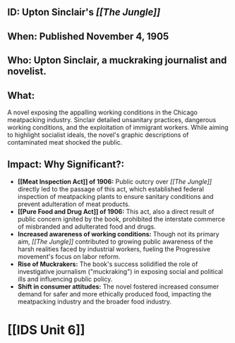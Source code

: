 ## ID: Upton Sinclair's *[[The Jungle]]*

## When: Published November 4, 1905

## Who: Upton Sinclair, a muckraking journalist and novelist.

## What: 
A novel exposing the appalling working conditions in the Chicago meatpacking industry.  Sinclair detailed unsanitary practices, dangerous working conditions, and the exploitation of immigrant workers. While aiming to highlight socialist ideals, the novel's graphic descriptions of contaminated meat shocked the public.

## Impact: Why Significant?:
* **[[Meat Inspection Act]] of 1906:** Public outcry over *[[The Jungle]]* directly led to the passage of this act, which established federal inspection of meatpacking plants to ensure sanitary conditions and prevent adulteration of meat products.
* **[[Pure Food and Drug Act]] of 1906:** This act, also a direct result of public concern ignited by the book, prohibited the interstate commerce of misbranded and adulterated food and drugs.
* **Increased awareness of working conditions:**  Though not its primary aim, *[[The Jungle]]* contributed to growing public awareness of the harsh realities faced by industrial workers, fueling the Progressive movement's focus on labor reform.
* **Rise of Muckrakers:** The book's success solidified the role of investigative journalism ("muckraking") in exposing social and political ills and influencing public policy.
* **Shift in consumer attitudes:** The novel fostered increased consumer demand for safer and more ethically produced food, impacting the meatpacking industry and the broader food industry.

# [[IDS Unit 6]]